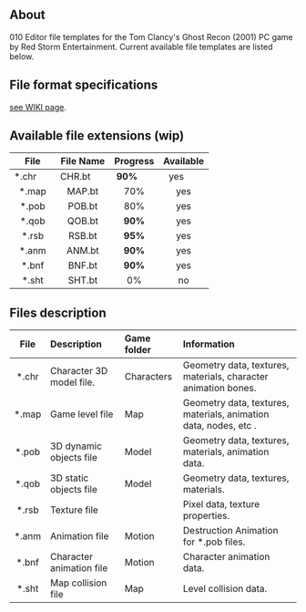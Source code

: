 ## About

010 Editor file templates for the Tom Clancy's Ghost Recon (2001) PC game by Red Storm Entertainment. Current available file templates are listed below.

## File format specifications

[see WIKI page](https://github.com/AlexKimov/010Editor-Templates-GR/wiki).

## Available file extensions (wip)

| File         | File Name     | Progress     | Available  |
| :----------: | :-----------: | :----------: | :--------: |
| *.chr        | CHR.bt        | **90%**      | yes        |
| *.map        | MAP.bt        | 70%          | yes        |
| *.pob        | POB.bt        | 80%          | yes        |
| *.qob        | QOB.bt        | **90%**      | yes        |
| *.rsb        | RSB.bt        | **95%**      | yes        |
| *.anm        | ANM.bt        | **90%**      | yes        |
| *.bnf        | BNF.bt        | **90%**      | yes        |
| *.sht        | SHT.bt        | 0%           | no         | 

## Files description

| File          | Description              | Game folder | Information | 
| :-----------: | :----------------------- | :-- | :----------------------------------------------------------------------- |
| *.chr         | Character 3D model file. | Characters | Geometry data, textures, materials, character animation bones.           | 
| *.map         | Game level file          | Map | Geometry data, textures, materials, animation data, nodes, etc .|
| *.pob         | 3D dynamic objects file  | Model | Geometry data, textures, materials, animation data.                           |
| *.qob         | 3D static objects file   | Model | Geometry data, textures, materials.                                      |
| *.rsb         | Texture file             |  | Pixel data, texture properties.                                          |
| *.anm         | Animation file           | Motion | Destruction Animation for *.pob files.                                   |
| *.bnf         | Character animation file | Motion | Character animation data.                                                |
| *.sht         | Map collision file       | Map | Level collision data.                                                    |
